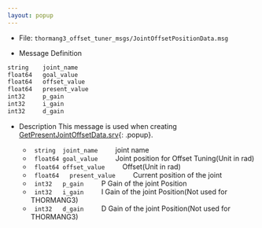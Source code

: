 ```yaml
---
layout: popup
---
```


- File: `thormang3_offset_tuner_msgs/JointOffsetPositionData.msg`

- Message Definition

 ```c
 string    joint_name
 float64   goal_value
 float64   offset_value
 float64   present_value
 int32     p_gain
 int32     i_gain
 int32     d_gain
 ```

- Description
This message is used when creating [GetPresentJointOffsetData.srv]{: .popup}.

    * ` string  joint_name`
&emsp;&emsp; joint name
    * ` float64 goal_value`
&emsp;&emsp; Joint position for Offset Tuning(Unit in rad)
    * ` float64 offset_value`
&emsp;&emsp; Offset(Unit in rad)
    * ` float64   present_value`
&emsp;&emsp; Current position of the joint
    * ` int32   p_gain`
&emsp;&emsp; P Gain of the joint Position
    * ` int32   i_gain`
&emsp;&emsp; I Gain of the joint Position(Not used for THORMANG3)
    * ` int32   d_gain`
&emsp;&emsp; D Gain of the joint Position(Not used for THORMANG3)

[GetPresentJointOffsetData.srv]: /docs/en/popup/GetPresentJointOffsetData.srv/
